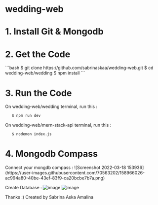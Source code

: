 # wedding-web

<h1>1. Install Git & Mongodb</h1>

<h1>2. Get the Code</h1>
```bash
   $ git clone https://github.com/sabrinaskaa/wedding-web.git
   $ cd wedding-web/wedding
   $ npm install
```

<h1>3. Run the Code</h1>
On wedding-web/wedding terminal, run this :

```bash
   $ npm run dev
```

On wedding-web/mern-stack-api terminal, run this :

```bash
   $ nodemon index.js
```

<h1>4. Mongodb Compass</h1>
Connect your mongdb compass :
![Screenshot 2022-03-18 153936](https://user-images.githubusercontent.com/70563202/158966026-ac994a80-40be-43ef-83f9-ca20bcbe7b7a.png)

Create Database :
![image](https://user-images.githubusercontent.com/70563202/158966152-fba7b2a0-bf1d-4f40-90fb-66a673f85f3f.png)
![image](https://user-images.githubusercontent.com/70563202/158966506-741b5cf9-856b-4592-8ac1-4e427cdc8d27.png)

Thanks :)
Created by Sabrina Aska Amalina
